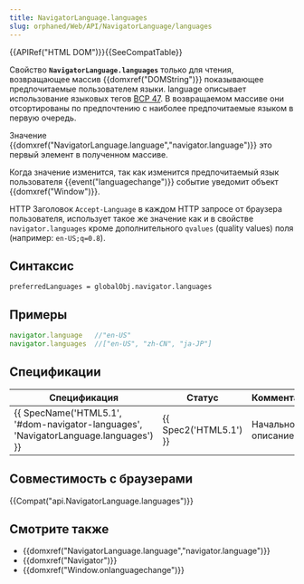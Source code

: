 ```yaml
---
title: NavigatorLanguage.languages
slug: orphaned/Web/API/NavigatorLanguage/languages
---
```


{{APIRef("HTML DOM")}}{{SeeCompatTable}}

Свойство **`NavigatorLanguage.languages`** только для чтения, возвращающее массив {{domxref("DOMString")}} показывающее предпочитаемые пользователем языки. language описывает использование языковых тегов [BCP 47](http://tools.ietf.org/html/bcp47). В возвращаемом массиве они отсортированы по предпочтению с наиболее предпочитаемые языком в первую очередь.

Значение {{domxref("NavigatorLanguage.language","navigator.language")}} это первый элемент в полученном массиве.

Когда значение изменится, так как изменится предпочитаемый язык пользователя {{event("languagechange")}} событие уведомит объект {{domxref("Window")}}.

HTTP Заголовок `Accept-Language` в каждом HTTP запросе от браузера пользователя, использует такое же значение как и в свойстве `navigator.languages` кроме дополнительного `qvalues` (quality values) поля (например: `en-US;q=0.8`).

## Синтаксис

```
preferredLanguages = globalObj.navigator.languages
```

## Примеры

```js
navigator.language   //"en-US"
navigator.languages  //["en-US", "zh-CN", "ja-JP"]
```

## Спецификации

| Спецификация                                                                                                     | Статус                       | Комментарий        |
| ---------------------------------------------------------------------------------------------------------------- | ---------------------------- | ------------------ |
| {{ SpecName('HTML5.1', '#dom-navigator-languages', 'NavigatorLanguage.languages') }} | {{ Spec2('HTML5.1') }} | Начальное описание |

## Совместимость с браузерами

{{Compat("api.NavigatorLanguage.languages")}}

## Смотрите также

- {{domxref("NavigatorLanguage.language","navigator.language")}}
- {{domxref("Navigator")}}
- {{domxref("Window.onlanguagechange")}}

